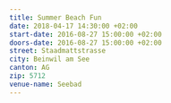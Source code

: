 ```yaml
---
title: Summer Beach Fun
date: 2018-04-17 14:30:00 +02:00
start-date: 2016-08-27 15:00:00 +02:00
doors-date: 2016-08-27 15:00:00 +02:00
street: Staadmattstrasse
city: Beinwil am See
canton: AG
zip: 5712
venue-name: Seebad
---
```


